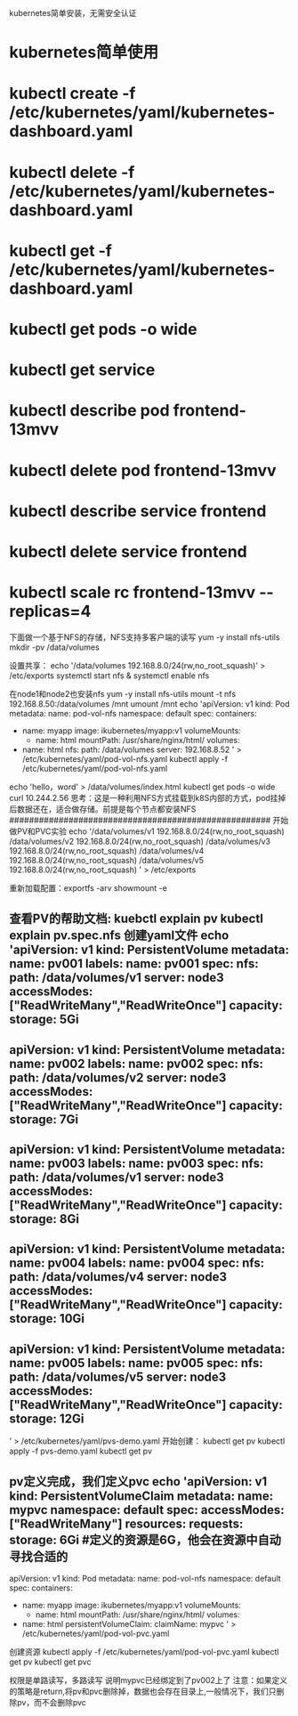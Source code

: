 kubernetes简单安装，无需安全认证

#  kubernetes简单使用
# kubectl create -f /etc/kubernetes/yaml/kubernetes-dashboard.yaml 
# kubectl delete -f /etc/kubernetes/yaml/kubernetes-dashboard.yaml
# kubectl get  -f /etc/kubernetes/yaml/kubernetes-dashboard.yaml
# kubectl get pods -o wide
# kubectl get service
# kubectl describe pod frontend-13mvv
# kubectl delete pod frontend-13mvv
# kubectl describe service frontend
# kubectl delete service frontend
# kubectl scale rc frontend-13mvv --replicas=4

下面做一个基于NFS的存储，NFS支持多客户端的读写
yum -y install nfs-utils
mkdir -pv /data/volumes 

设置共享：
echo '/data/volumes 192.168.8.0/24(rw,no_root_squash)' > /etc/exports
systemctl start nfs &  systemctl enable nfs

在node1和node2也安装nfs
yum -y install nfs-utils 
mount -t nfs 192.168.8.50:/data/volumes /mnt
umount /mnt
echo 'apiVersion: v1
kind: Pod
metadata:
  name: pod-vol-nfs
  namespace: default
spec:
  containers:
  - name: myapp
    image: ikubernetes/myapp:v1
    volumeMounts:
    - name: html
      mountPath: /usr/share/nginx/html/
  volumes:
  - name: html
    nfs:
      path: /data/volumes
      server: 192.168.8.52
' > /etc/kubernetes/yaml/pod-vol-nfs.yaml 
kubectl apply -f /etc/kubernetes/yaml/pod-vol-nfs.yaml 
 
echo 'hello，word' > /data/volumes/index.html
kubectl get pods -o wide
curl 10.244.2.56
思考：这是一种利用NFS方式挂载到k8S内部的方式，pod挂掉后数据还在，适合做存储。前提是每个节点都安装NFS
#####################################################
开始做PV和PVC实验
echo '/data/volumes/v1 192.168.8.0/24(rw,no_root_squash)
/data/volumes/v2 192.168.8.0/24(rw,no_root_squash)
/data/volumes/v3 192.168.8.0/24(rw,no_root_squash)
/data/volumes/v4 192.168.8.0/24(rw,no_root_squash)
/data/volumes/v5 192.168.8.0/24(rw,no_root_squash)
' > /etc/exports

重新加载配置：exportfs -arv
             showmount -e

查看PV的帮助文档: kuebctl explain pv
                 kubectl explain pv.spec.nfs
创建yaml文件
echo 'apiVersion: v1
kind: PersistentVolume
metadata:
  name: pv001
  labels:
    name: pv001
spec:
  nfs:
    path: /data/volumes/v1
    server: node3
  accessModes: ["ReadWriteMany","ReadWriteOnce"]
  capacity:
    storage: 5Gi
--- 
apiVersion: v1
kind: PersistentVolume
metadata:
  name: pv002
  labels:
    name: pv002
spec:
  nfs:
    path: /data/volumes/v2
    server: node3
  accessModes: ["ReadWriteMany","ReadWriteOnce"]
  capacity:
    storage: 7Gi
--- 
apiVersion: v1
kind: PersistentVolume
metadata:
  name: pv003
  labels:
    name: pv003
spec:
  nfs:
    path: /data/volumes/v1
    server: node3
  accessModes: ["ReadWriteMany","ReadWriteOnce"]
  capacity:
    storage: 8Gi
--- 
apiVersion: v1
kind: PersistentVolume
metadata:
  name: pv004
  labels:
    name: pv004
spec:
  nfs:
    path: /data/volumes/v4
    server: node3
  accessModes: ["ReadWriteMany","ReadWriteOnce"]
  capacity:
    storage: 10Gi
--- 
apiVersion: v1
kind: PersistentVolume
metadata:
  name: pv005
  labels:
    name: pv005
spec:
  nfs:
    path: /data/volumes/v5
    server: node3
  accessModes: ["ReadWriteMany","ReadWriteOnce"]
  capacity:
    storage: 12Gi
--- 
' > /etc/kubernetes/yaml/pvs-demo.yaml 
开始创建：
kubectl get pv
kubectl apply -f pvs-demo.yaml 
kubectl get pv

pv定义完成，我们定义pvc
echo 'apiVersion: v1
kind: PersistentVolumeClaim
metadata:
  name: mypvc
  namespace: default
spec:
  accessModes: ["ReadWriteMany"]
  resources:
    requests:
      storage: 6Gi    #定义的资源是6G，他会在资源中自动寻找合适的
---
apiVersion: v1
kind: Pod
metadata:
  name: pod-vol-nfs
  namespace: default
spec:
  containers:
  - name: myapp
    image: ikubernetes/myapp:v1
    volumeMounts:
    - name: html
      mountPath: /usr/share/nginx/html/
  volumes:
  - name: html
    persistentVolumeClaim:
      claimName: mypvc
' > /etc/kubernetes/yaml/pod-vol-pvc.yaml 

创建资源
kubectl apply -f /etc/kubernetes/yaml/pod-vol-pvc.yaml 
kubectl get pv
kubectl get pvc

权限是单路读写，多路读写
说明mypvc已经绑定到了pv002上了
注意：如果定义的策略是return,将pv和pvc删除掉，数据也会存在目录上,一般情况下，我们只删除pv，而不会删除pvc

